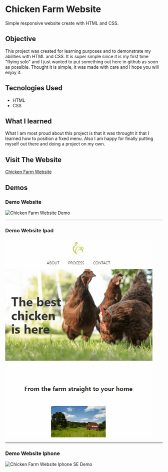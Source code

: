 # Chicken Farm Website
Simple responsive website create with HTML and CSS.

## Objective
This project was created for learning purposes and to demonstrate my abilities with HTML and CSS. It is super simple since it is my first time "flying solo" and I just wanted to put something out here in github as soon as possible. Thought it is simple, it was made with care and I hope you will enjoy it.

## Tecnologies Used
* HTML
* CSS

## What I learned
What I am most proud about this project is that it was throught it that I learned how to position a fixed menu. Also I am happy for finally putting myself out there and doing a project on my own.

## Visit The Website
[Chicken Farm Website](https://chicken-farm.vercel.app/)

## Demos

### Demo Website
![Chicken Farm Website Demo](demo/demo-web.gif)

---

### Demo Website Ipad
![Chicken Farm Website Ipad Demo](demo/demo-ipad.gif)

---

### Demo Website Iphone
![Chicken Farm Website Iphone SE Demo](demo/demo-iphone.gif)
